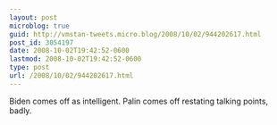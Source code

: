 ```yaml
---
layout: post
microblog: true
guid: http://vmstan-tweets.micro.blog/2008/10/02/944202617.html
post_id: 3054197
date: 2008-10-02T19:42:52-0600
lastmod: 2008-10-02T19:42:52-0600
type: post
url: /2008/10/02/944202617.html
---
```

Biden comes off as intelligent. Palin comes off restating talking points, badly.
